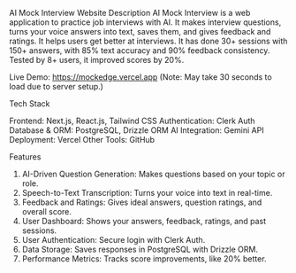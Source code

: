 
AI Mock Interview Website
Description
AI Mock Interview is a web application to practice job interviews with AI. It makes interview questions, turns your voice answers into text, saves them, and gives feedback and ratings. It helps users get better at interviews. It has done 30+ sessions with 150+ answers, with 85% text accuracy and 90% feedback consistency. Tested by 8+ users, it improved scores by 20%.

Live Demo: https://mockedge.vercel.app (Note: May take 30 seconds to load due to server setup.)

Tech Stack

Frontend: Next.js, React.js, Tailwind CSS
Authentication: Clerk Auth
Database & ORM: PostgreSQL, Drizzle ORM
AI Integration: Gemini API
Deployment: Vercel
Other Tools: GitHub

Features
1) AI-Driven Question Generation: Makes questions based on your topic or role.
2) Speech-to-Text Transcription: Turns your voice into text in real-time.
3) Feedback and Ratings: Gives ideal answers, question ratings, and overall score.
4) User Dashboard: Shows your answers, feedback, ratings, and past sessions.
5) User Authentication: Secure login with Clerk Auth.
6) Data Storage: Saves responses in PostgreSQL with Drizzle ORM.
7) Performance Metrics: Tracks score improvements, like 20% better.

